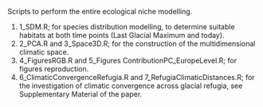 Scripts to perform the entire ecological niche modelling.

1. 1_SDM.R; for species distribution modelling, to determine suitable habitats at both time points (Last Glacial Maximum and today).
2. 2_PCA.R and 3_Space3D.R; for the construction of the multidimensional climatic space.
3. 4_FiguresRGB.R and 5_Figures ContributionPC_EuropeLevel.R; for figures reproduction.
4. 6_ClimaticConvergenceRefugia.R and 7_RefugiaClimaticDistances.R; for the investigation of climatic convergence across glacial refugia, see Supplementary Material of the paper. 
